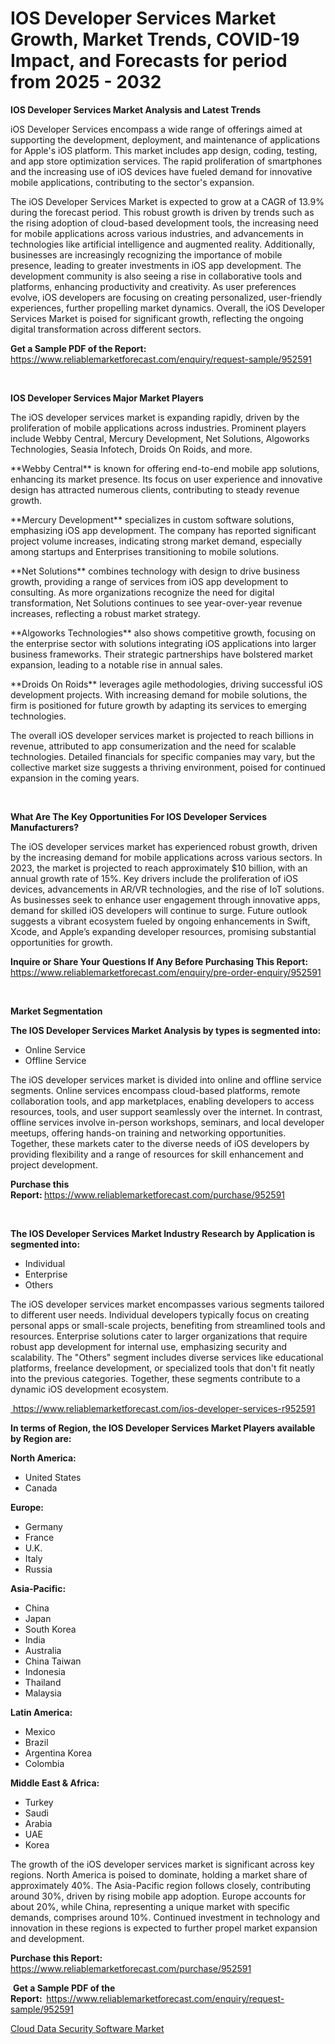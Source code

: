 <p><h1>IOS Developer Services Market Growth, Market Trends, COVID-19 Impact, and Forecasts for period from 2025 - 2032</h1></p><p><strong>IOS Developer Services Market Analysis and Latest Trends</strong></p>
<p><p>iOS Developer Services encompass a wide range of offerings aimed at supporting the development, deployment, and maintenance of applications for Apple's iOS platform. This market includes app design, coding, testing, and app store optimization services. The rapid proliferation of smartphones and the increasing use of iOS devices have fueled demand for innovative mobile applications, contributing to the sector's expansion.</p><p>The iOS Developer Services Market is expected to grow at a CAGR of 13.9% during the forecast period. This robust growth is driven by trends such as the rising adoption of cloud-based development tools, the increasing need for mobile applications across various industries, and advancements in technologies like artificial intelligence and augmented reality. Additionally, businesses are increasingly recognizing the importance of mobile presence, leading to greater investments in iOS app development. The development community is also seeing a rise in collaborative tools and platforms, enhancing productivity and creativity. As user preferences evolve, iOS developers are focusing on creating personalized, user-friendly experiences, further propelling market dynamics. Overall, the iOS Developer Services Market is poised for significant growth, reflecting the ongoing digital transformation across different sectors.</p></p>
<p><strong>Get a Sample PDF of the Report:&nbsp;</strong> <a href="https://www.reliablemarketforecast.com/enquiry/request-sample/952591?utm_campaign=2721&utm_medium=2&utm_source=Github&utm_content=ia&utm_term=07032025&utm_id=ios-developer-services">https://www.reliablemarketforecast.com/enquiry/request-sample/952591</a></p>
<p>&nbsp;</p>
<p><strong>IOS Developer Services Major Market Players</strong></p>
<p><p>The iOS developer services market is expanding rapidly, driven by the proliferation of mobile applications across industries. Prominent players include Webby Central, Mercury Development, Net Solutions, Algoworks Technologies, Seasia Infotech, Droids On Roids, and more.</p><p>**Webby Central** is known for offering end-to-end mobile app solutions, enhancing its market presence. Its focus on user experience and innovative design has attracted numerous clients, contributing to steady revenue growth.</p><p>**Mercury Development** specializes in custom software solutions, emphasizing iOS app development. The company has reported significant project volume increases, indicating strong market demand, especially among startups and Enterprises transitioning to mobile solutions.</p><p>**Net Solutions** combines technology with design to drive business growth, providing a range of services from iOS app development to consulting. As more organizations recognize the need for digital transformation, Net Solutions continues to see year-over-year revenue increases, reflecting a robust market strategy.</p><p>**Algoworks Technologies** also shows competitive growth, focusing on the enterprise sector with solutions integrating iOS applications into larger business frameworks. Their strategic partnerships have bolstered market expansion, leading to a notable rise in annual sales.</p><p>**Droids On Roids** leverages agile methodologies, driving successful iOS development projects. With increasing demand for mobile solutions, the firm is positioned for future growth by adapting its services to emerging technologies.</p><p>The overall iOS developer services market is projected to reach billions in revenue, attributed to app consumerization and the need for scalable technologies. Detailed financials for specific companies may vary, but the collective market size suggests a thriving environment, poised for continued expansion in the coming years.</p></p>
<p>&nbsp;</p>
<p><strong>What Are The Key Opportunities For IOS Developer Services Manufacturers?</strong></p>
<p><p>The iOS developer services market has experienced robust growth, driven by the increasing demand for mobile applications across various sectors. In 2023, the market is projected to reach approximately $10 billion, with an annual growth rate of 15%. Key drivers include the proliferation of iOS devices, advancements in AR/VR technologies, and the rise of IoT solutions. As businesses seek to enhance user engagement through innovative apps, demand for skilled iOS developers will continue to surge. Future outlook suggests a vibrant ecosystem fueled by ongoing enhancements in Swift, Xcode, and Apple’s expanding developer resources, promising substantial opportunities for growth.</p></p>
<p><strong>Inquire or Share Your Questions If Any Before Purchasing This Report:</strong> <a href="https://www.reliablemarketforecast.com/enquiry/pre-order-enquiry/952591?utm_campaign=2721&utm_medium=2&utm_source=Github&utm_content=ia&utm_term=07032025&utm_id=ios-developer-services">https://www.reliablemarketforecast.com/enquiry/pre-order-enquiry/952591</a></p>
<p>&nbsp;</p>
<p><strong>Market Segmentation</strong></p>
<p><strong>The IOS Developer Services Market Analysis by types is segmented into:</strong></p>
<p><ul><li>Online Service</li><li>Offline Service</li></ul></p>
<p><p>The iOS developer services market is divided into online and offline service segments. Online services encompass cloud-based platforms, remote collaboration tools, and app marketplaces, enabling developers to access resources, tools, and user support seamlessly over the internet. In contrast, offline services involve in-person workshops, seminars, and local developer meetups, offering hands-on training and networking opportunities. Together, these markets cater to the diverse needs of iOS developers by providing flexibility and a range of resources for skill enhancement and project development.</p></p>
<p><strong>Purchase this Report:&nbsp;</strong><a href="https://www.reliablemarketforecast.com/purchase/952591?utm_campaign=2721&utm_medium=2&utm_source=Github&utm_content=ia&utm_term=07032025&utm_id=ios-developer-services">https://www.reliablemarketforecast.com/purchase/952591</a></p>
<p>&nbsp;</p>
<p><strong>The IOS Developer Services Market Industry Research by Application is segmented into:</strong></p>
<p><ul><li>Individual</li><li>Enterprise</li><li>Others</li></ul></p>
<p><p>The iOS developer services market encompasses various segments tailored to different user needs. Individual developers typically focus on creating personal apps or small-scale projects, benefiting from streamlined tools and resources. Enterprise solutions cater to larger organizations that require robust app development for internal use, emphasizing security and scalability. The "Others" segment includes diverse services like educational platforms, freelance development, or specialized tools that don't fit neatly into the previous categories. Together, these segments contribute to a dynamic iOS development ecosystem.</p></p>
<p><a href="https://www.reliablemarketforecast.com/ios-developer-services-r952591?utm_campaign=2721&utm_medium=2&utm_source=Github&utm_content=ia&utm_term=07032025&utm_id=ios-developer-services">&nbsp;https://www.reliablemarketforecast.com/ios-developer-services-r952591</a></p>
<p><strong>In terms of Region, the IOS Developer Services Market Players available by Region are:</strong></p>
<p>
    <p> <strong> North America: </strong>
        <ul>
            <li>United States</li>
            <li>Canada</li>
        </ul>
        </p> 
    <p> <strong> Europe: </strong>
        <ul>
            <li>Germany</li>
            <li>France</li>
            <li>U.K.</li>
            <li>Italy</li>
            <li>Russia</li>
        </ul>
        </p> 
    <p> <strong> Asia-Pacific: </strong>
        <ul>
            <li>China</li>
            <li>Japan</li>
            <li>South Korea</li>
            <li>India</li>
            <li>Australia</li>
            <li>China Taiwan</li>
            <li>Indonesia</li>
            <li>Thailand</li>
            <li>Malaysia</li>
        </ul>
        </p> 
    <p> <strong> Latin America: </strong>
        <ul>
            <li>Mexico</li>
            <li>Brazil</li>
            <li>Argentina Korea</li>
            <li>Colombia</li>
        </ul>
        </p> 
    <p> <strong> Middle East & Africa: </strong>
        <ul>
            <li>Turkey</li>
            <li>Saudi</li>
            <li>Arabia</li>
            <li>UAE</li>
            <li>Korea</li>
        </ul>
    </p>
    </p>
<p><p>The growth of the iOS developer services market is significant across key regions. North America is poised to dominate, holding a market share of approximately 40%. The Asia-Pacific region follows closely, contributing around 30%, driven by rising mobile app adoption. Europe accounts for about 20%, while China, representing a unique market with specific demands, comprises around 10%. Continued investment in technology and innovation in these regions is expected to further propel market expansion and development.</p></p>
<p><strong>Purchase this Report: </strong><a href="https://www.reliablemarketforecast.com/purchase/952591?utm_campaign=2721&utm_medium=2&utm_source=Github&utm_content=ia&utm_term=07032025&utm_id=ios-developer-services">https://www.reliablemarketforecast.com/purchase/952591</a></p>
<p>&nbsp;<strong>Get a Sample PDF of the Report:&nbsp;&nbsp;</strong><a href="https://www.reliablemarketforecast.com/enquiry/request-sample/952591?utm_campaign=2721&utm_medium=2&utm_source=Github&utm_content=ia&utm_term=07032025&utm_id=ios-developer-services">https://www.reliablemarketforecast.com/enquiry/request-sample/952591</a></p>
<p><strong></strong></p>
<p><p><a href="https://github.com/chaturberville8181/Market-Research-Report-List-1/blob/main/cloud-data-security-software-market.md?utm_campaign=2721&utm_medium=2&utm_source=Github&utm_content=ia&utm_term=07032025&utm_id=ios-developer-services">Cloud Data Security Software Market</a></p></p>